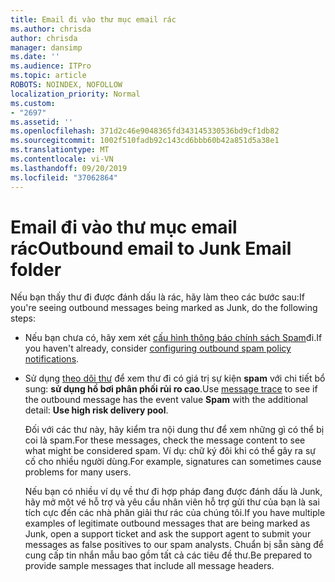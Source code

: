 ```yaml
---
title: Email đi vào thư mục email rác
ms.author: chrisda
author: chrisda
manager: dansimp
ms.date: ''
ms.audience: ITPro
ms.topic: article
ROBOTS: NOINDEX, NOFOLLOW
localization_priority: Normal
ms.custom:
- "2697"
ms.assetid: ''
ms.openlocfilehash: 371d2c46e9048365fd343145330536bd9cf1db82
ms.sourcegitcommit: 1002f510fadb92c143cd6bbb60b42a851d5a38e1
ms.translationtype: MT
ms.contentlocale: vi-VN
ms.lasthandoff: 09/20/2019
ms.locfileid: "37062864"
---
```

# <a name="outbound-email-to-junk-email-folder"></a><span data-ttu-id="49aad-102">Email đi vào thư mục email rác</span><span class="sxs-lookup"><span data-stu-id="49aad-102">Outbound email to Junk Email folder</span></span>

<span data-ttu-id="49aad-103">Nếu bạn thấy thư đi được đánh dấu là rác, hãy làm theo các bước sau:</span><span class="sxs-lookup"><span data-stu-id="49aad-103">If you're seeing outbound messages being marked as Junk, do the following steps:</span></span>

- <span data-ttu-id="49aad-104">Nếu bạn chưa có, hãy xem xét [cấu hình thông báo chính sách Spam](https://docs.microsoft.com/office365/securitycompliance/configure-the-outbound-spam-policy)đi.</span><span class="sxs-lookup"><span data-stu-id="49aad-104">If you haven't already, consider [configuring outbound spam policy notifications](https://docs.microsoft.com/office365/securitycompliance/configure-the-outbound-spam-policy).</span></span>

- <span data-ttu-id="49aad-105">Sử dụng [theo dõi thư](https://docs.microsoft.com/office365/securitycompliance/message-trace-scc) để xem thư đi có giá trị sự kiện **spam** với chi tiết bổ sung: **sử dụng hồ bơi phân phối rủi ro cao**.</span><span class="sxs-lookup"><span data-stu-id="49aad-105">Use [message trace](https://docs.microsoft.com/office365/securitycompliance/message-trace-scc) to see if the outbound message has the event value **Spam** with the additional detail: **Use high risk delivery pool**.</span></span>

  <span data-ttu-id="49aad-106">Đối với các thư này, hãy kiểm tra nội dung thư để xem những gì có thể bị coi là spam.</span><span class="sxs-lookup"><span data-stu-id="49aad-106">For these messages, check the message content to see what might be considered spam.</span></span> <span data-ttu-id="49aad-107">Ví dụ: chữ ký đôi khi có thể gây ra sự cố cho nhiều người dùng.</span><span class="sxs-lookup"><span data-stu-id="49aad-107">For example, signatures can sometimes cause problems for many users.</span></span>

  <span data-ttu-id="49aad-108">Nếu bạn có nhiều ví dụ về thư đi hợp pháp đang được đánh dấu là Junk, hãy mở một vé hỗ trợ và yêu cầu nhân viên hỗ trợ gửi thư của bạn là sai tích cực đến các nhà phân giải thư rác của chúng tôi.</span><span class="sxs-lookup"><span data-stu-id="49aad-108">If you have multiple examples of legitimate outbound messages that are being marked as Junk, open a support ticket and ask the support agent to submit your messages as false positives to our spam analysts.</span></span> <span data-ttu-id="49aad-109">Chuẩn bị sẵn sàng để cung cấp tin nhắn mẫu bao gồm tất cả các tiêu đề thư.</span><span class="sxs-lookup"><span data-stu-id="49aad-109">Be prepared to provide sample messages that include all message headers.</span></span>
